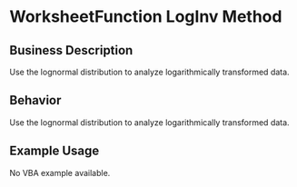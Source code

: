 # WorksheetFunction LogInv Method

## Business Description
Use the lognormal distribution to analyze logarithmically transformed data.

## Behavior
Use the lognormal distribution to analyze logarithmically transformed data.

## Example Usage
No VBA example available.